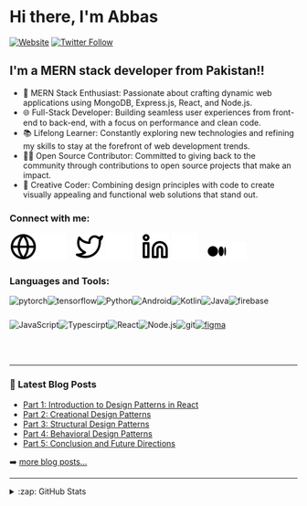 # Hi there, I'm Abbas

[![Website](https://img.shields.io/website?label=https://abbasali123.github.io/abbas-portfol&style=for-the-badge&url=https%3A%2F%2Fcodestackr.com)](https://abbasali123.github.io/abbas-portfol/)
[![Twitter Follow](https://img.shields.io/twitter/follow/AbbasWebDev?color=1DA1F2&logo=twitter&style=for-the-badge)](https://twitter.com/intent/follow?original_referer=https%3A%2F%2Fgithub.com%2FAbbasWebDev&screen_name=AbbasWebDev)


## I'm a MERN stack developer from Pakistan!!

- 🚀 MERN Stack Enthusiast: Passionate about crafting dynamic web applications using MongoDB, Express.js, React, and Node.js.
- 🌐 Full-Stack Developer: Building seamless user experiences from front-end to back-end, with a focus on performance and clean code.
- 📚 Lifelong Learner: Constantly exploring new technologies and refining my skills to stay at the forefront of web development trends.
- 👨‍💻 Open Source Contributor: Committed to giving back to the community through contributions to open source projects that make an impact.
- 🎨 Creative Coder: Combining design principles with code to create visually appealing and functional web solutions that stand out.

### Connect with me:

[![website](./img/globe-light.svg)]([https://abbasali123.github.io/abbas-portfol/]#gh-light-mode-only)
[![website](./img/globe-dark.svg)]([https://abbasali123.github.io/abbas-portfol/]gh-dark-mode-only)
&nbsp;&nbsp;
[![website](./img/twitter-light.svg)](https://twitter.com/AbbasWebDev#gh-light-mode-only)
[![website](./img/twitter-dark.svg)](https://twitter.com/AbbasWebDev#gh-dark-mode-only)
&nbsp;&nbsp;
[![website](./img/linkedin-light.svg)](https://linkedin.com/in/abbas-ali123#gh-light-mode-only)
[![website](./img/linkedin-dark.svg)](https://linkedin.com/in/abbas-ali123r#gh-dark-mode-only)
&nbsp;&nbsp;
[![website](./img/medium-light.svg)](https://medium.com/@abbasashraff12313#gh-light-mode-only)
[![website](./img/medium-dark.svg)](https://medium.com/@abbasashraff12313#gh-dark-mode-only)

### Languages and Tools:

<a href="https://pytorch.org/" target="_blank"> <img align="left" src="https://raw.githubusercontent.com/rahul-jha98/github_readme_icons/main/language_and_tools/square/pytorch/pytorch.svg" alt="pytorch" height="42px"/> </a> 
<a href="https://www.tensorflow.org" target="_blank"> <img align="left" src="https://raw.githubusercontent.com/rahul-jha98/github_readme_icons/main/language_and_tools/square/tensorflow/tensorflow.svg" alt="tensorflow" height="42px"/> </a> 
<a href="https://www.python.org" target="_blank"><img align="left" alt="Python" height ="42px" src="https://raw.githubusercontent.com/rahul-jha98/github_readme_icons/main/language_and_tools/square/python/python.svg"></a>
<a href="https://developer.android.com" target="_blank"> <img align="left" alt="Android" height ="42px" src="https://raw.githubusercontent.com/rahul-jha98/github_readme_icons/main/language_and_tools/square/android/android.svg"> </a>
<a href="https://kotlinlang.org" target="_blank"><img align="left" alt="Kotlin" height ="42px" src="https://raw.githubusercontent.com/rahul-jha98/github_readme_icons/main/language_and_tools/square/kotlin/kotlin.svg"></a>
<a href="https://www.java.com" target="_blank"><img align="left" alt="Java" height ="42px" src="https://raw.githubusercontent.com/rahul-jha98/github_readme_icons/main/language_and_tools/square/java/java.svg"></a>
<a href="https://firebase.google.com/" target="_blank"> <img align="left" src="https://raw.githubusercontent.com/rahul-jha98/github_readme_icons/main/language_and_tools/square/firebase/firebase.svg" alt="firebase" height ="42px"/> </a>
<a href="https://developer.mozilla.org/en-US/docs/Web/JavaScript" target="_blank"> <img align="left" alt="JavaScript" height ="42px"  src="https://raw.githubusercontent.com/rahul-jha98/github_readme_icons/main/language_and_tools/square/javascript/javascript.svg"> </a>
<a href="https://www.typescriptlang.org/" target="_blank"><img align="left" alt="Typescirpt" height ="42px" src="https://raw.githubusercontent.com/rahul-jha98/github_readme_icons/main/language_and_tools/square/typescript/typescript.svg"></a>
<a href="https://reactjs.org/" target="_blank"> <img align="left" alt="React" height ="42px" src="https://raw.githubusercontent.com/rahul-jha98/github_readme_icons/main/language_and_tools/square/react/react.svg"></a>
<a href="https://nodejs.org" target="_blank"><img align="left" alt="Node.js" height ="42px" src="https://raw.githubusercontent.com/rahul-jha98/github_readme_icons/main/language_and_tools/square/node/node.svg"></a>
<a href="https://git-scm.com/" target="_blank"> <img src="https://raw.githubusercontent.com/rahul-jha98/github_readme_icons/main/language_and_tools/square/git-scm/git-scm.svg" align="left" alt="git" height='42px'/> </a>
<a href="https://www.figma.com/" target="_blank"> <img src="https://raw.githubusercontent.com/rahul-jha98/github_readme_icons/main/language_and_tools/square/figma/figma.svg" alt="figma" height='42px'/> </a>

<br />
<br />

---

### 📕 Latest Blog Posts

<!-- BLOG-POST-LIST:START -->
- [Part 1: Introduction to Design Patterns in React](https://medium.com/@abbasashraff12313/part-1-introduction-to-design-patterns-in-react-f3e5a1d105cc)
- [Part 2: Creational Design Patterns](https://medium.com/@abbasashraff12313/part-2-creational-design-patterns-5c6f7f0a9617)
- [Part 3: Structural Design Patterns]([https://medium.com/@abbasashraff12313/part-3-structural-design-patterns-e9344bdddafb])
- [Part 4: Behavioral Design Patterns]([https://medium.com/@abbasashraff12313/part-4-behavioral-design-patterns-615342e01146])
- [Part 5: Conclusion and Future Directions](https://medium.com/@abbasashraff12313/part-5-conclusion-and-future-directions-7595aabf1503)
<!-- BLOG-POST-LIST:END -->

➡️ [more blog posts...](https://medium.com/@abbasashraff12313)

---

<details>
  <summary>:zap: GitHub Stats</summary>

  <img align="left" alt="codeSTACKr's GitHub Stats" src="https://github-readme-stats.vercel.app/api?username=abbasali123&show_icons=true&hide_border=false&title_color=ff652f&icon_color=FFE400&bg_color=09131B&text_color=ffffff&border_color=0c1a25" />

</details>

[website]: https://abbasali123.github.io/abbas-portfol/
[medium]: https://medium.com/@abbasashraff12313
[twitter]: https://twitter.com/AbbasWebDev
[linkedin]: https://linkedin.com/in/abbas-ali123
